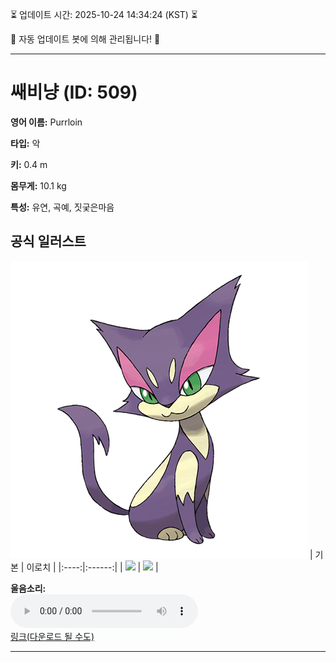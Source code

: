 
⏳ 업데이트 시간: 2025-10-24 14:34:24 (KST) ⏳

🤖 자동 업데이트 봇에 의해 관리됩니다! 🤖

---

# 쌔비냥 (ID: 509)
**영어 이름:** Purrloin

**타입:** 악

**키:** 0.4 m

**몸무게:** 10.1 kg

**특성:** 유연, 곡예, 짓궂은마음

## 공식 일러스트
![](https://raw.githubusercontent.com/PokeAPI/sprites/master/sprites/pokemon/other/official-artwork/509.png)
| 기본 | 이로치 |
|:----:|:------:|
| <img src="http://play.pokemonshowdown.com/sprites/ani/purrloin.gif" width="200"> | <img src="http://play.pokemonshowdown.com/sprites/ani-shiny/purrloin.gif" width="200"> |

**울음소리:**<br><audio controls src="https://raw.githubusercontent.com/PokeAPI/cries/main/cries/pokemon/latest/509.ogg"></audio><br> [링크(다운로드 될 수도)](https://raw.githubusercontent.com/PokeAPI/cries/main/cries/pokemon/latest/509.ogg)


---
